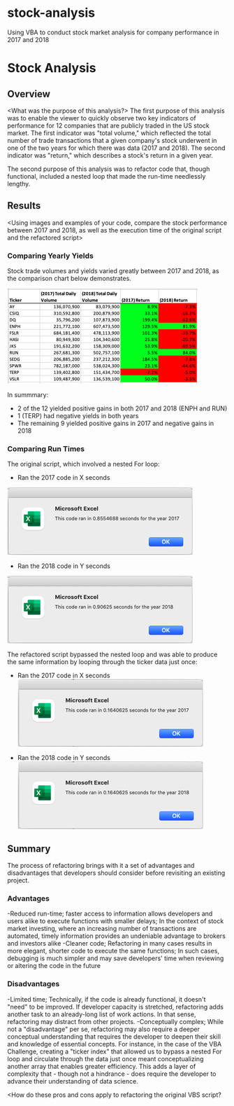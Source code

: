 # stock-analysis
Using VBA to conduct stock market analysis for company performance in 2017 and 2018

# Stock Analysis

## Overview
<What was the purpose of this analysis?>
The first purpose of this analysis was to enable the viewer to quickly observe two key indicators  of performance for 12 companies that are publicly traded in the US stock market. The first indicator was "total volume," which reflected the total number of trade transactions that a given company's stock underwent in one of the two years for which there was data (2017 and 2018). The second indicator was "return," which describes a stock's return in a given year.

The second purpose of this analysis was to refactor code that, though functional, included a nested loop that made the run-time needlessly lengthy.

## Results
<Using images and examples of your code, compare the stock performance between 2017 and 2018, as well as the execution time of the original script and the refactored script>

### Comparing Yearly Yields
Stock trade volumes and yields varied greatly between 2017 and 2018, as the comparison chart below demonstrates.

![Volume and Return Comparison](https://github.com/temersonzetina/stock-analysis/blob/main/Yearly_Volume_Return_Comparison.png)

In summmary:

* 2 of the 12 yielded positive gains in both 2017 and 2018 (ENPH and RUN)
* 1 (TERP) had negative yields in both years
* The remaining 9 yielded positive gains in 2017 and negative gains in 2018

### Comparing Run Times
The original script, which involved a nested For loop:

* Ran the 2017 code in X seconds

![2017 Run-time (Original code)](https://github.com/temersonzetina/stock-analysis/blob/main/VBA_Challenge_2017_Original.png)

* Ran the 2018 code in Y seconds

![2018 Run-time (Original code)](https://github.com/temersonzetina/stock-analysis/blob/main/VBA_Challenge_2018_Original.png)

The refactored script bypassed the nested loop and was able to produce the same information by looping through the ticker data just once:

* Ran the 2017 code in X seconds
![2017 Run-time (Refactored)](https://github.com/temersonzetina/stock-analysis/blob/main/VBA_Challenge_2017_Refactored.png)

* Ran the 2018 code in Y seconds
![2018 Run-time (Refactored)](https://github.com/temersonzetina/stock-analysis/blob/main/VBA_Challenge_2018_Refactored.png)

## Summary
The process of refactoring brings with it a set of advantages and disadvantages that developers should consider before revisiting an existing project.

### Advantages
-Reduced run-time; faster access to information allows developers and users alike to execute functions with smaller delays; In the context of stock market investing, where an increasing number of transactions are automated, timely information provides an undeniable advantage to brokers and investors alike
-Cleaner code; Refactoring in many cases results in more elegant, shorter code to execute the same functions; In such cases, debugging is much simpler and may save developers' time when reviewing or altering the code in the future

### Disadvantages
-Limited time; Technically, if the code is already functional, it doesn't "need" to be improved. If developer capacity is stretched, refactoring adds another task to an already-long list of work actions. In that sense, refactoring may distract from other projects.
-Conceptually complex; While not a "disadvantage" per se, refactoring may also require a deeper conceptual understanding that requires the developer to deepen their skill and knowledge of essential concepts. For instance, in the case of the VBA Challenge, creating a "ticker index" that allowed us to bypass a nested For loop and circulate through the data just once meant conceptualizing another array that enables greater efficiency. This adds a layer of complexity that - though not a hindrance - does require the developer to advance their understanding of data science.

<How do these pros and cons apply to refactoring the original VBS script?





